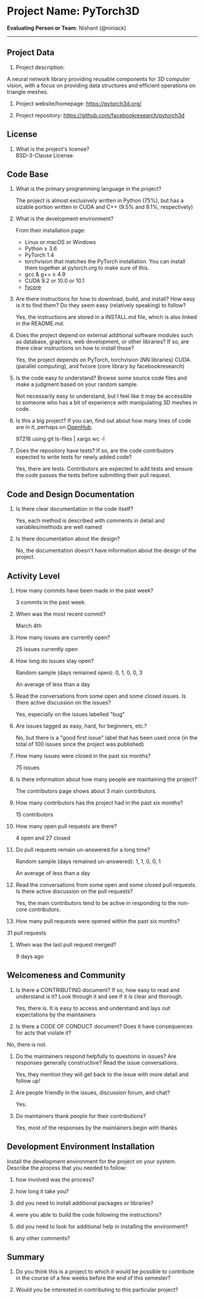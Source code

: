 # Project Name: PyTorch3D



**Evaluating Person or Team**:
Nishant (@niniack)

---

## Project Data

1. Project description: <br>

  A neural network library providing reusable components for 3D computer vision, with a focus on providing data structures and efficient operations on triangle meshes.

1. Project website/homepage: https://pytorch3d.org/

1. Project repository: https://github.com/facebookresearch/pytorch3d



## License

1. What is the project's license? <br>
  BSD-3-Clause License.


## Code Base


1. What is the primary programming language in the project?

    The project is almost exclusively written in Python (75%), but has a sizable portion written in CUDA and C++ (9.5% and 9.1%, respectively)

1. What is the development environment? <br>

    From their installation page:
    - Linux or macOS or Windows
    - Python ≥ 3.6
    - PyTorch 1.4
    - torchvision that matches the PyTorch installation. You can install them together at pytorch.org to make sure of this.
    - gcc & g++ ≥ 4.9
    - CUDA 9.2 or 10.0 or 10.1
    - [fvcore](https://github.com/facebookresearch/fvcore)

1. Are there instructions for how to download, build, and install? How easy is it
to find them? Do they seem easy (relatively speaking) to follow? <br>

    Yes, the instructions are stored in a INSTALL.md file, which is also linked in the README.md.

1. Does the project depend on external additional software modules such as
database,  graphics, web development, or other libraries? If so, are there clear instructions on how to install those? <br>

    Yes, the project depends on PyTorch, torchvision (NN libraries) CUDA (parallel computing), and fvcore (core library by facebookresearch)

1. Is the code easy to understand? Browse some source code files and make
a judgment based on your random sample. <br>

    Not necessarily easy to understand, but I feel like it may be accessible to someone who has a bit of experience with manipulating 3D meshes in code.


1. Is this a big project? If you can, find out about how many lines of code
are in it, perhaps on [OpenHub](https://www.openhub.net/). <br>

    97218 using git ls-files | xargs wc -l

1. Does the repository have tests? If so, are the code contributors expected to write tests for newly added code? <br>

    Yes, there are tests. Contributors are expected to add tests and ensure the code passes the tests before submitting their pull request.


## Code and Design Documentation
1. Is there clear documentation in the code itself? <br>

    Yes, each method is described with comments in detail and variables/methods are well named

1. Is there documentation about the design?  <br>

    No, the documentation doesn't have information about the design of the project.


## Activity Level


1. How many commits have been made in the past week? <br>

    3 commits in the past week.

1. When was the most recent commit? <br>

    March 4th

1. How many issues are currently open? <br>

    25 issues currently open

1. How long do issues stay open? <br>

    Random sample (days remained open): 0, 1, 0, 0, 3

    An average of less than a day

1. Read the conversations from some open and some closed issues. Is there active discussion on the issues? <br>

    Yes, especially on the issues labelled "bug"

1. Are issues tagged as easy, hard, for beginners, etc.? <br>

    No, but there is a "good first issue" label that has been used once (in the total of 100 issues since the project was published)

1. How many issues were closed in the past six months? <br>

    75 issues

1. Is there information about how many people are maintaining the project? <br>

    The contributors page shows about 3 main contributors.

1. How many contributors has the project had in the past six months? <br>

    15 contributors

1. How many open pull requests are there? <br>

    4 open and 27 closed

1. Do pull requests remain un-answered for a long time? <br>

    Random sample (days remained un-answered): 1, 1, 0, 0, 1

    An average of less than a day

1. Read the conversations from some open and some closed pull requests.  Is there active discussion on the pull requests? <br>

    Yes, the main contributors tend to be active in responding to the non-core contributors.

1. How many pull requests were opened within the past six months? <br>

  31 pull requests

1. When was the last  pull request  merged? <br>

    9 days ago

## Welcomeness and Community

1. Is there a CONTRIBUTING document? If so, how easy to read and understand is it?
Look through it and see if it is clear and thorough. <br>

    Yes, there is. It is easy to access and understand and lays out expectations by the maintainers

1. Is there a CODE OF CONDUCT document? Does it have consequences for acts that
violate it? <br>

  No, there is not.

1. Do the maintainers respond helpfully to questions in issues?
Are responses generally constructive? Read the issue conversations. <br>

    Yes, they mention they will get back to the issue with more detail and follow up!

1. Are people friendly in the issues, discussion forum, and chat? <br>

    Yes.

1. Do maintainers thank people for their contributions? <br>

    Yes, most of the responses by the maintainers begin with thanks


## Development Environment Installation

Install the development environment for the project on your system.
Describe the process that you needed to follow:

1. how involved was the process? <br>

1. how long it take you? <br>

1. did you need to install additional packages or libraries? <br>

1. were you able to build the code following the instructions? <br>

1. did you need to look for additional help in installing the environment? <br>

1. any other comments? <br>




## Summary
1. Do you think  this is a project to which it would be possible to contribute
in the course of a few weeks before the end of this semester? <br>
	<!--
	Explain your position. Do NOT simply say 'yes or 'no'.
	-->

1. Would you be interested in contributing to this particular project? <br>
	<!--
	Explain why you would or would not be interested in contributing to this project. Do NOT simply say 'yes or 'no'.
	-->
